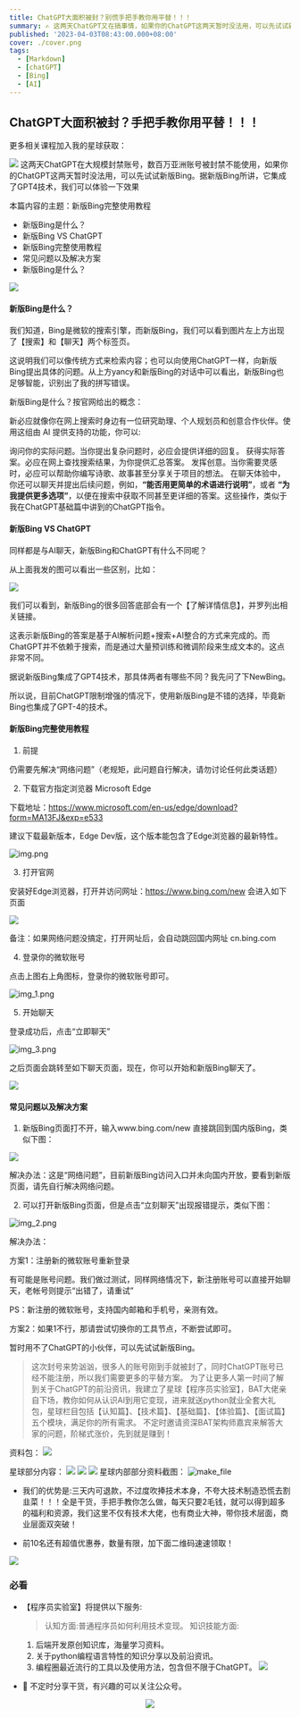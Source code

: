 ```yaml
---
title: ChatGPT大面积被封？别慌手把手教你用平替！！！
summary: ✍ 这两天ChatGPT又在搞事情，如果你的ChatGPT这两天暂时没法用，可以先试试新版Bing。据新版Bing所讲，它集成了GPT4技术，效果如何呢？
published: '2023-04-03T08:43:00.000+08:00'
cover: ./cover.png
tags:
  - [Markdown]
  - [chatGPT]
  - [Bing]
  - [AI]
---
```


## ChatGPT大面积被封？手把手教你用平替！！！


更多相关课程加入我的星球获取：

![](星球2.jpg)
这两天ChatGPT在大规模封禁账号，数百万亚洲账号被封禁不能使用，如果你的ChatGPT这两天暂时没法用，可以先试试新版Bing。据新版Bing所讲，它集成了GPT4技术，我们可以体验一下效果

本篇内容的主题：新版Bing完整使用教程

- 新版Bing是什么？
- 新版Bing VS ChatGPT
- 新版Bing完整使用教程
- 常见问题以及解决方案
- 新版Bing是什么？

![](order.png)

#### 新版Bing是什么？

我们知道，Bing是微软的搜索引擎，而新版Bing，我们可以看到图片左上方出现了【搜索】和【聊天】两个标签页。

这说明我们可以像传统方式来检索内容；也可以向使用ChatGPT一样，向新版Bing提出具体的问题。从上方yancy和新版Bing的对话中可以看出，新版Bing也足够智能，识别出了我的拼写错误。

新版Bing是什么？按官网给出的概念：

新必应就像你在网上搜索时身边有一位研究助理、个人规划员和创意合作伙伴。使用这组由 AI 提供支持的功能，你可以:

询问你的实际问题。当你提出复杂问题时，必应会提供详细的回复。
获得实际答案。必应在网上查找搜索结果，为你提供汇总答案。
发挥创意。当你需要灵感时，必应可以帮助你编写诗歌、故事甚至分享关于项目的想法。
在聊天体验中，你还可以聊天并提出后续问题，例如，**“能否用更简单的术语进行说明”**，或者 **“为我提供更多选项”**，以便在搜索中获取不同甚至更详细的答案。这些操作，类似于我在ChatGPT基础篇中讲到的ChatGPT指令。

#### 新版Bing VS ChatGPT
同样都是与AI聊天，新版Bing和ChatGPT有什么不同呢？

从上面我发的图可以看出一些区别，比如：

![](detail.png)

我们可以看到，新版Bing的很多回答底部会有一个【了解详情信息】，并罗列出相关链接。

这表示新版Bing的答案是基于AI解析问题+搜索+AI整合的方式来完成的。而ChatGPT并不依赖于搜索，而是通过大量预训练和微调阶段来生成文本的。这点非常不同。

据说新版Bing集成了GPT4技术，那具体两者有哪些不同？我先问了下NewBing。

所以说，目前ChatGPT限制增强的情况下，使用新版Bing是不错的选择，毕竟新Bing也集成了GPT-4的技术。

#### 新版Bing完整使用教程
1. 前提

仍需要先解决“网络问题”（老规矩，此问题自行解决，请勿讨论任何此类话题）

2. 下载官方指定浏览器 Microsoft Edge

下载地址：https://www.microsoft.com/en-us/edge/download?form=MA13FJ&exp=e533

建议下载最新版本，Edge Dev版，这个版本能包含了Edge浏览器的最新特性。

![img.png](img.png)

3. 打开官网

安装好Edge浏览器，打开并访问网址：https://www.bing.com/new 会进入如下页面

![](官网.png)


备注：如果网络问题没搞定，打开网址后，会自动跳回国内网址 cn.bing.com

4. 登录你的微软账号

点击上图右上角图标，登录你的微软账号即可。

![img_1.png](img_1.png)

5. 开始聊天

登录成功后，点击“立即聊天”

![img_3.png](img_5.png)

之后页面会跳转至如下聊天页面，现在，你可以开始和新版Bing聊天了。

![](page.png)

#### 常见问题以及解决方案
1. 新版Bing页面打不开，输入www.bing.com/new 直接跳回到国内版Bing，类似下图：

![](cover.png)

解决办法：这是“网络问题”，目前新版Bing访问入口并未向国内开放，要看到新版页面，请先自行解决网络问题。

2. 可以打开新版Bing页面，但是点击“立刻聊天”出现报错提示，类似下图：

![img_2.png](img_2.png)

解决办法：

方案1：注册新的微软账号重新登录

有可能是账号问题。我们做过测试，同样网络情况下，新注册账号可以直接开始聊天，老帐号则提示“出错了，请重试”

PS：新注册的微软账号，支持国内邮箱和手机号，亲测有效。

方案2：如果1不行，那请尝试切换你的工具节点，不断尝试即可。

暂时用不了ChatGPT的小伙伴，可以先试试新版Bing。

> 这次封号来势汹汹，很多人的账号刚到手就被封了，同时ChatGPT账号已经不能注册，所以我们需要更多的平替方案。
> 为了让更多人第一时间了解到关于ChatGPT的前沿资讯，我建立了星球【程序员实验室】，BAT大佬亲自下场，教你如何从认识AI到用它变现，进来就送python就业全套大礼包，星球栏目包括【认知篇】、【技术篇】、【基础篇】、【体验篇】、【面试篇】五个模块，满足你的所有需求。
> 不定时邀请资深BAT架构师嘉宾来解答大家的问题，阶梯式涨价，先到就是赚到！

资料包：
![](file.jpeg)

星球部分内容：
![](内容1.png)
![](内容2.png)
![](内容3.png)
星球内部部分资料截图：
![make_file](make_file.png)

* 我们的优势是:三天内可退款，不过度吹捧技术本身，不夸大技术制造恐慌去割韭菜！！！全是干货，手把手教你怎么做，每天只要2毛钱，就可以得到超多的福利和资源，我们这里不仅有技术大佬，也有商业大神，带你技术层面，商业层面双突破！

* 前10名还有超值优惠券，数量有限，加下面二维码速速领取！

![](qr.jpeg)

### 必看

- 【程序员实验室】将提供以下服务:

   > 认知方面:普通程序员如何利用技术变现。
   > 知识技能方面:
    1. 后端开发原创知识库，海量学习资料。
    2. 关于python编程语言特性的知识分享以及前沿资讯。
    3. 编程圈最近流行的工具以及使用方法，包含但不限于ChatGPT。
  ![](星球2.jpg)

- 🚀 不定时分享干货，有兴趣的可以关注公众号。

<div align="center"><img src="https://my-bucket-1259813675.cos-website.ap-guangzhou.myqcloud.com/wordpress/2022/05/20220504120500968-300x300.jpg">
</div>